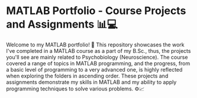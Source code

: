 # MATLAB Portfolio - Course Projects and Assignments 📊💻
Welcome to my MATLAB portfolio! 🌟 This repository showcases the work I've completed in a MATLAB course as a part of my B.Sc., thus, the projects you'll see are mainly related to Psychobiology (Neuroscience). The course covered a range of topics in MATLAB programming, and the progress, from a basic level of programming to a very advanced one, is highly reflected when exploring the folders in ascending order. These projects and assignments demonstrate my skills in MATLAB and my ability to apply programming techniques to solve various problems. ⚙️📈

